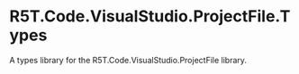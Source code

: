 # R5T.Code.VisualStudio.ProjectFile.Types
A types library for the R5T.Code.VisualStudio.ProjectFile library.
